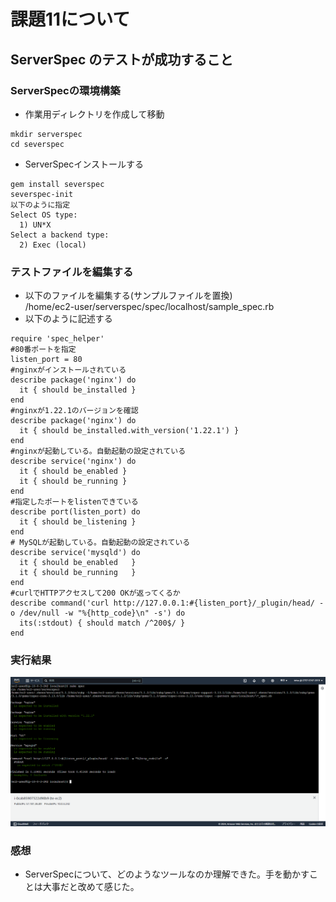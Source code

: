 # 課題11について
## ServerSpec のテストが成功すること  

### ServerSpecの環境構築  
- 作業用ディレクトリを作成して移動  
````
mkdir serverspec  
cd severspec  
````

- ServerSpecインストールする  
````
gem install severspec  
severspec-init  
以下のように指定  
Select OS type:  
  1) UN*X  
Select a backend type:
  2) Exec (local)
````
### テストファイルを編集する
- 以下のファイルを編集する(サンプルファイルを置換)  
/home/ec2-user/serverspec/spec/localhost/sample_spec.rb  
- 以下のように記述する  
````
require 'spec_helper'
#80番ポートを指定
listen_port = 80
#nginxがインストールされている
describe package('nginx') do
  it { should be_installed }
end
#nginxが1.22.1のバージョンを確認
describe package('nginx') do
  it { should be_installed.with_version('1.22.1') }
end
#nginxが起動している。自動起動の設定されている
describe service('nginx') do
  it { should be_enabled }
  it { should be_running }
end
#指定したポートをlistenできている
describe port(listen_port) do
  it { should be_listening }
end
# MySQLが起動している。自動起動の設定されている
describe service('mysqld') do
  it { should be_enabled   }
  it { should be_running   }
end
#curlでHTTPアクセスして200 OKが返ってくるか
describe command('curl http://127.0.0.1:#{listen_port}/_plugin/head/ -o /dev/null -w "%{http_code}\n" -s') do
  its(:stdout) { should match /^200$/ }
end
````
### 実行結果  
![result](img11/result.png)  

### 感想
- ServerSpecについて、どのようなツールなのか理解できた。手を動かすことは大事だと改めて感じた。  